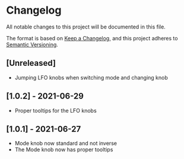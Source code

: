 # Changelog

All notable changes to this project will be documented in this file.

The format is based on [Keep a Changelog](https://keepachangelog.com/en/1.0.0/),
and this project adheres to [Semantic Versioning](https://semver.org/spec/v2.0.0.html).

## [Unreleased]
- Jumping LFO knobs when switching mode and changing knob 

## [1.0.2] - 2021-06-29
- Proper tooltips for the LFO knobs

## [1.0.1] - 2021-06-27
- Mode knob now standard and not inverse
- The Mode knob now has proper tooltips